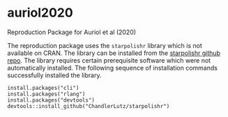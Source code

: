 # auriol2020
Reproduction Package for Auriol et al (2020)

The reproduction package uses the `starpolishr` library which is not available on CRAN. The library can be installed from the [starpolishr github repo](https://github.com/ChandlerLutz/starpolishr). The library requires certain prerequisite software which were not automatically installed. The following sequence of installation commands successfully installed the library.

```
install.packages("cli")
install.packages("rlang")
install.packages("devtools")
devtools::install_github("ChandlerLutz/starpolishr")
```